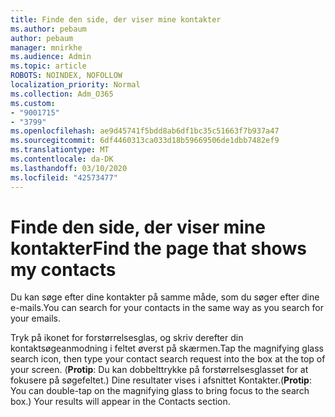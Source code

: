 ```yaml
---
title: Finde den side, der viser mine kontakter
ms.author: pebaum
author: pebaum
manager: mnirkhe
ms.audience: Admin
ms.topic: article
ROBOTS: NOINDEX, NOFOLLOW
localization_priority: Normal
ms.collection: Adm_O365
ms.custom:
- "9001715"
- "3799"
ms.openlocfilehash: ae9d45741f5bdd8ab6df1bc35c51663f7b937a47
ms.sourcegitcommit: 6df4460313ca033d18b59669506de1dbb7482ef9
ms.translationtype: MT
ms.contentlocale: da-DK
ms.lasthandoff: 03/10/2020
ms.locfileid: "42573477"
---
```

# <a name="find-the-page-that-shows-my-contacts"></a><span data-ttu-id="8fa1e-102">Finde den side, der viser mine kontakter</span><span class="sxs-lookup"><span data-stu-id="8fa1e-102">Find the page that shows my contacts</span></span>

<span data-ttu-id="8fa1e-103">Du kan søge efter dine kontakter på samme måde, som du søger efter dine e-mails.</span><span class="sxs-lookup"><span data-stu-id="8fa1e-103">You can search for your contacts in the same way as you search for your emails.</span></span>
 
<span data-ttu-id="8fa1e-104">Tryk på ikonet for forstørrelsesglas, og skriv derefter din kontaktsøgeanmodning i feltet øverst på skærmen.</span><span class="sxs-lookup"><span data-stu-id="8fa1e-104">Tap the magnifying glass search icon, then type your contact search request into the box at the top of your screen.</span></span> <span data-ttu-id="8fa1e-105">(**Protip**: Du kan dobbelttrykke på forstørrelsesglasset for at fokusere på søgefeltet.) Dine resultater vises i afsnittet Kontakter.</span><span class="sxs-lookup"><span data-stu-id="8fa1e-105">(**Protip**: You can double-tap on the magnifying glass to bring focus to the search box.) Your results will appear in the Contacts section.</span></span>
